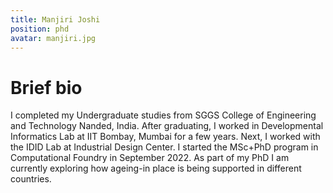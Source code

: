 ```yaml
---
title: Manjiri Joshi
position: phd
avatar: manjiri.jpg
---
```


# Brief bio
I completed my Undergraduate studies from SGGS College of Engineering and Technology Nanded, India. After graduating, I worked in Developmental Informatics Lab at IIT Bombay, Mumbai for a few years. Next, I worked with the IDID Lab at Industrial Design Center.
I started the MSc+PhD program in Computational Foundry in September 2022. As part of my PhD I am currently exploring how ageing-in place is being supported in different countries.